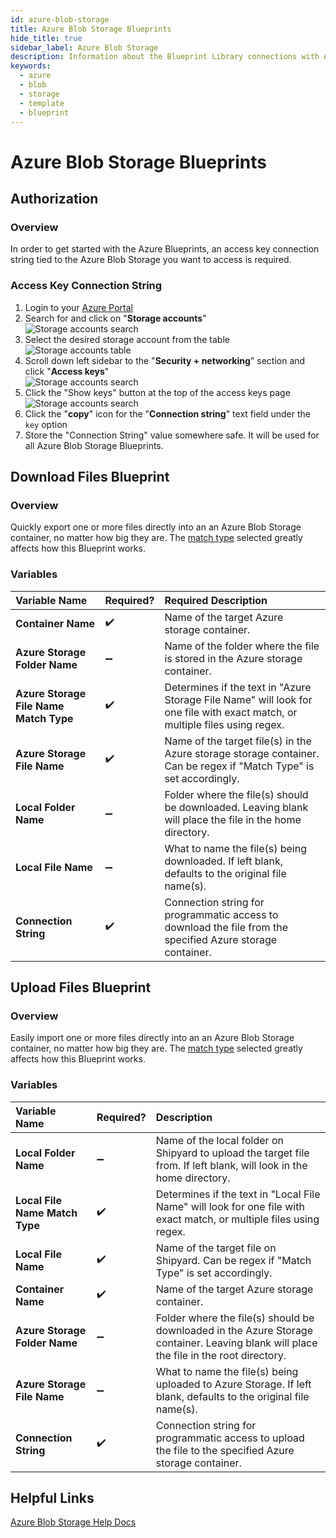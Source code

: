 ```yaml
---
id: azure-blob-storage
title: Azure Blob Storage Blueprints
hide_title: true
sidebar_label: Azure Blob Storage
description: Information about the Blueprint Library connections with Azure Blob Storage.
keywords:
  - azure
  - blob
  - storage
  - template
  - blueprint
---
```


# Azure Blob Storage Blueprints

## Authorization

### Overview

In order to get started with the Azure Blueprints, an access key connection string tied to the Azure Blob Storage you want to access is required.

### Access Key Connection String

1. Login to your [Azure Portal](https://portal.azure.com/)  
2. Search for and click on "**Storage accounts**"  
	![Storage accounts search](../.gitbook/assets/azure-search-storage-account.png)  
3. Select the desired storage account from the table  
	![Storage accounts table](../.gitbook/assets/azure-storage-accounts-table.png)  
4. Scroll down left sidebar to the "**Security + networking**" section and click "**Access keys**"  
	![Storage accounts search](../.gitbook/assets/azure-sidebar-access-keys.png)  
5. Click the "Show keys" button at the top of the access keys page  
	![Storage accounts search](../.gitbook/assets/azure-access-keys-page.png)  
6. Click the "**copy**" icon for the "**Connection string**" text field under the `key` option  
7. Store the "Connection String" value somewhere safe. It will be used for all Azure Blob Storage Blueprints.

## Download Files Blueprint

### Overview

Quickly export one or more files directly into an an Azure Blob Storage container, no matter how big they are. The [match type](../reference/blueprint-library/match-type.md) selected greatly affects how this Blueprint works.

### Variables

| Variable Name | Required? | Required Description |
|:---|:---|:---|
| **Container Name** | ✔️ | Name of the target Azure storage container. |
| **Azure Storage Folder Name** | ➖| Name of the folder where the file is stored in the Azure storage container. |
| **Azure Storage File Name Match Type** | ✔️ | Determines if the text in "Azure Storage File Name" will look for one file with exact match, or multiple files using regex.  |
| **Azure Storage File Name** | ✔️ | Name of the target file(s) in the Azure storage storage container. Can be regex if "Match Type" is set accordingly.  |
| **Local Folder Name** | ➖| Folder where the file(s) should be downloaded. Leaving blank will place the file in the home directory.  |
| **Local File Name** | ➖| What to name the file(s) being downloaded. If left blank, defaults to the original file name(s). |
| **Connection String** | ✔️ |Connection string for programmatic access to download the file from the specified Azure storage container. |

## Upload Files Blueprint

### Overview

Easily import one or more files directly into an an Azure Blob Storage container, no matter how big they are. The [match type](../reference/blueprint-library/match-type.md) selected greatly affects how this Blueprint works.

### Variables

| Variable Name | Required? | Description |
|:---|:---|:---|
| **Local Folder Name** | ➖|Name of the local folder on Shipyard to upload the target file from. If left blank, will look in the home directory.  |
| **Local File Name Match Type** | ✔️ | Determines if the text in "Local File Name" will look for one file with exact match, or multiple files using regex. |
| **Local File Name** | ✔️ | Name of the target file on Shipyard. Can be regex if "Match Type" is set accordingly. |
| **Container Name** | ✔️ | Name of the target Azure storage container.  |
| **Azure Storage Folder Name** | ➖| Folder where the file(s) should be downloaded in the Azure Storage container. Leaving blank will place the file in the root directory. |
| **Azure Storage File Name** | ➖| What to name the file(s) being uploaded to Azure Storage. If left blank, defaults to the original file name(s). |
| **Connection String** | ✔️| Connection string for programmatic access to upload the file to the specified Azure storage container. |

## Helpful Links

[Azure Blob Storage Help Docs](https://docs.microsoft.com/en-us/azure/storage/blobs/)
